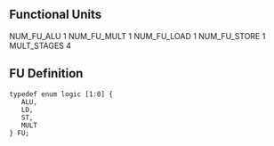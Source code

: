 ## Functional Units
 NUM_FU_ALU 1
 NUM_FU_MULT 1
 NUM_FU_LOAD 1
 NUM_FU_STORE 1
 MULT_STAGES 4



 ## FU Definition

 ```
 typedef enum logic [1:0] {
    ALU,
    LD,
    ST,
    MULT
} FU;
```
